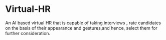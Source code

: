 # Virtual-HR
An AI based virtual HR that is capable of taking interviews , rate candidates on the basis of their appearance and gestures,and hence, select them for further consideration.
